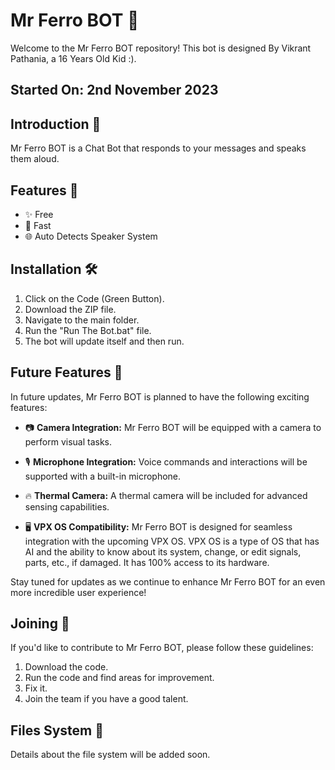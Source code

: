 # Mr Ferro BOT 🤖

Welcome to the Mr Ferro BOT repository! This bot is designed By Vikrant Pathania, a 16 Years Old Kid :).

## Started On: 2nd November 2023

## Introduction 🎉

Mr Ferro BOT is a Chat Bot that responds to your messages and speaks them aloud.

## Features 🌈

- ✨ Free
- 🚀 Fast
- 🌐 Auto Detects Speaker System

## Installation 🛠️

1. Click on the Code (Green Button).
2. Download the ZIP file.
3. Navigate to the main folder.
4. Run the "Run The Bot.bat" file.
5. The bot will update itself and then run.

## Future Features 🚀

In future updates, Mr Ferro BOT is planned to have the following exciting features:

- 📷 **Camera Integration:** Mr Ferro BOT will be equipped with a camera to perform visual tasks.
  
- 🎙️ **Microphone Integration:** Voice commands and interactions will be supported with a built-in microphone.
  
- 🔥 **Thermal Camera:** A thermal camera will be included for advanced sensing capabilities.
  
- 🖥️ **VPX OS Compatibility:** Mr Ferro BOT is designed for seamless integration with the upcoming VPX OS. VPX OS is a type of OS that has AI and the ability to know about its system, change, or edit signals, parts, etc., if damaged. It has 100% access to its hardware.
  
Stay tuned for updates as we continue to enhance Mr Ferro BOT for an even more incredible user experience!

## Joining 🤝

If you'd like to contribute to Mr Ferro BOT, please follow these guidelines:

1. Download the code.
2. Run the code and find areas for improvement.
3. Fix it.
4. Join the team if you have a good talent.

## Files System 📁

Details about the file system will be added soon.
